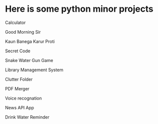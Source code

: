 # Here is some python minor projects

Calculator

Good Morning Sir

Kaun Banega Karur Proti

Secret Code

Snake Water Gun Game

Library Management System

Clutter Folder

PDF Merger

Voice recognation

News API App

Drink Water Reminder
